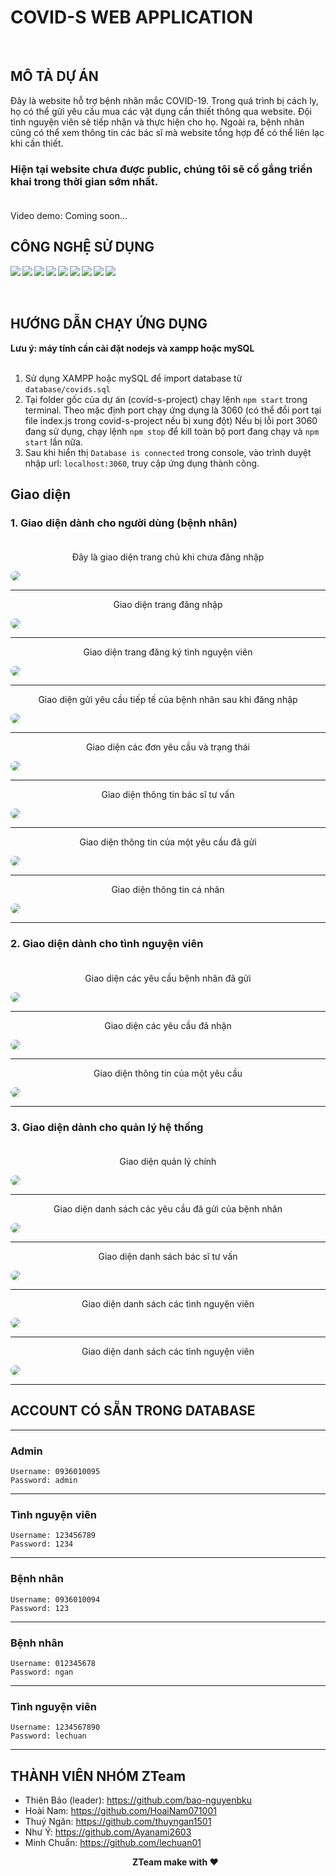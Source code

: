# COVID-S WEB APPLICATION
<img align="left" alt="" src="https://img.shields.io/badge/Version-dev-brightgreen" />
<br />

## MÔ TẢ DỰ ÁN
Đây là website hỗ trợ bệnh nhân mắc COVID-19. Trong quá trình bị cách ly, họ có thể gửi yêu cầu mua các vật dụng cần thiết thông qua website. Đội tình nguyện viên sẽ tiếp nhận và thực hiện cho họ. Ngoài ra, bệnh nhân cũng có thể xem thông tin các bác sĩ mà website tổng hợp để có thể liên lạc khi cần thiết.<br />
### **Hiện tại website chưa được public, chúng tôi sẽ cố gắng triển khai trong thời gian sớm nhất.**<br /> <br />
Video demo: Coming soon...
## CÔNG NGHỆ SỬ DỤNG

<img align="left" src='https://img.shields.io/badge/HTML5-E34F26?style=for-the-badge&logo=html5&logoColor=white'/>
<img align="left" src='https://img.shields.io/badge/CSS3-1572B6?style=for-the-badge&logo=css3&logoColor=white'/>
<img align="left" src='https://img.shields.io/badge/Sass-CC6699?style=for-the-badge&logo=sass&logoColor=white'/>
<img align="left" src='https://img.shields.io/badge/Bootstrap-563D7C?style=for-the-badge&logo=bootstrap&logoColor=white'/>
<img align="left" src='https://img.shields.io/badge/JavaScript-F7DF1E?style=for-the-badge&logo=javascript&logoColor=black'/>
<img align="left" src='https://img.shields.io/badge/Node.js-43853D?style=for-the-badge&logo=node.js&logoColor=white'/>
<img align="left" src='https://img.shields.io/badge/jQuery-0769AD?style=for-the-badge&logo=jquery&logoColor=white'/>
<img align="left" src='https://img.shields.io/badge/MySQL-00000F?style=for-the-badge&logo=mysql&logoColor=white'/>
<img align="left" src='https://img.shields.io/badge/Express.js-404D59?style=for-the-badge'/>
<br><br><br>

## HƯỚNG DẪN CHẠY ỨNG DỤNG

**Lưu ý: máy tính cần cài đặt nodejs và xampp hoặc mySQL** <br /><br />

1. Sử dụng XAMPP hoặc mySQL để import database từ `database/covids.sql`
2. Tại folder gốc của dự án (covid-s-project) chạy lệnh `npm start` trong terminal.
    Theo mặc định port chạy ứng dụng là 3060 (có thể đổi port tại file index.js trong covid-s-project nếu bị xung đột)
    Nếu bị lỗi port 3060 đang sử dụng, chạy lệnh `npm stop` để kill toàn bộ port đang chạy và `npm start` lần nữa.
2. Sau khi hiển thị `Database is connected` trong console, vào trình duyệt nhập url: `localhost:3060`, truy cập ứng dụng thành công.<br>
## Giao diện
### **1. Giao diện dành cho người dùng (bệnh nhân)**<br><br>
<p align='center'>Đây là giao diện trang chủ khi chưa đăng nhập</p>
<img src='screenshots/1.png' style='border-radius: 10px'/><br><hr>
<p align='center'>Giao diện trang đăng nhập</p>
<img src='screenshots/2.png' style='border-radius: 10px'/><br><hr>
<p align='center'>Giao diện trang đăng ký tình nguyện viên</p>
<img src='screenshots/3.png' style='border-radius: 10px'/><br><hr>
<p align='center'>Giao diện gửi yêu cầu tiếp tế của bệnh nhân sau khi đăng nhập</p>
<img src='screenshots/4.png' style='border-radius: 10px'/><br><hr>
<p align='center'>Giao diện các đơn yêu cầu và trạng thái</p>
<img src='screenshots/5.png' style='border-radius: 10px'/><br><hr>
<p align='center'>Giao diện thông tin bác sĩ tư vấn</p>
<img src='screenshots/6.png' style='border-radius: 10px'/><br><hr>
<p align='center'>Giao diện thông tin của một yêu cầu đã gửi</p>
<img src='screenshots/8.png' style='border-radius: 10px'/><br><hr>
<p align='center'>Giao diện thông tin cá nhân</p>
<img src='screenshots/9.png' style='border-radius: 10px'/><br><hr>

### **2. Giao diện dành cho tình nguyện viên**<br><br>
<p align='center'>Giao diện các yêu cầu bệnh nhân đã gửi</p>
<img src='screenshots/15.png' style='border-radius: 10px'/><br><hr>
<p align='center'>Giao diện các yêu cầu đã nhận</p>
<img src='screenshots/14.png' style='border-radius: 10px'/><br><hr>
<p align='center'>Giao diện thông tin của một yêu cầu</p>
<img src='screenshots/16.png' style='border-radius: 10px'/><br><hr>

### **3. Giao diện dành cho quản lý hệ thống**<br><br>
<p align='center'>Giao diện quản lý chính</p>
<img src='screenshots/10.png' style='border-radius: 10px'/><br><hr>

<p align='center'>Giao diện danh sách các yêu cầu đã gửi của bệnh nhân</p>
<img src='screenshots/11.png' style='border-radius: 10px'/><br><hr>

<p align='center'>Giao diện danh sách bác sĩ tư vấn</p>
<img src='screenshots/12.png' style='border-radius: 10px'/><br><hr>

<p align='center'>Giao diện danh sách các tình nguyện viên</p>
<img src='screenshots/13.png' style='border-radius: 10px'/><br><hr>
<p align='center'>Giao diện danh sách các tình nguyện viên</p>
<img src='screenshots/17.png' style='border-radius: 10px'/><br><hr>

## ACCOUNT CÓ SẴN TRONG DATABASE
-------------------------------
### **Admin**
```
Username: 0936010095
Password: admin
```
-------------------------------
### **Tình nguyện viên**
```
Username: 123456789
Password: 1234
```
-------------------------------
### **Bệnh nhân**
```
Username: 0936010094
Password: 123
```
-------------------------------
### **Bệnh nhân**
```
Username: 012345678
Password: ngan
```
-------------------------------
### **Tình nguyện viên**
```
Username: 1234567890
Password: lechuan
```
-------------------------------


## THÀNH VIÊN NHÓM ZTeam
- Thiên Bảo (leader): https://github.com/bao-nguyenbku
- Hoài Nam: https://github.com/HoaiNam071001
- Thuý Ngân: https://github.com/thuyngan1501
- Như Ý: https://github.com/Ayanami2603
- Minh Chuẩn: https://github.com/lechuan01
**<p align='center'>ZTeam make with ❤</p>**